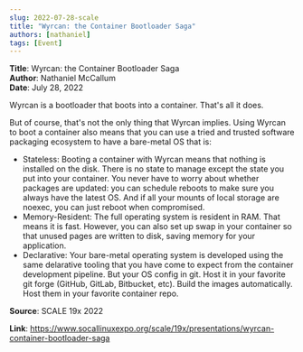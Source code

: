 ```yaml
---
slug: 2022-07-28-scale
title: "Wyrcan: the Container Bootloader Saga"  
authors: [nathaniel]
tags: [Event]
---
```


**Title**: Wyrcan: the Container Bootloader Saga    
**Author**: Nathaniel McCallum  
**Date**: July 28, 2022   

Wyrcan is a bootloader that boots into a container. That's all it does.

But of course, that's not the only thing that Wyrcan implies. Using Wyrcan to boot a container also means that you can use a tried and trusted software packaging ecosystem to have a bare-metal OS that is:

- Stateless: Booting a container with Wyrcan means that nothing is installed on the disk. There is no state to manage except the state you put into your container. You never have to worry about whether packages are updated: you can schedule reboots to make sure you always have the latest OS. And if all your mounts of local storage are noexec, you can just reboot when compromised.
- Memory-Resident: The full operating system is resident in RAM. That means it is fast. However, you can also set up swap in your container so that unused pages are written to disk, saving memory for your application.
- Declarative: Your bare-metal operating system is developed using the same delarative tooling that you have come to expect from the container development pipeline. But your OS config in git. Host it in your favorite git forge (GitHub, GitLab, Bitbucket, etc). Build the images automatically. Host them in your favorite container repo.


**Source**: SCALE 19x 2022

**Link**: https://www.socallinuxexpo.org/scale/19x/presentations/wyrcan-container-bootloader-saga